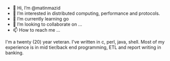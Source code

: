 - 👋 Hi, I’m @matinmazid
- 👀 I’m interested in distributed computing, performance and protocols.
- 🌱 I’m currently learning go
- 💞️ I’m looking to collaborate on ...
- 📫 How to reach me ...

I'm a twenty (20) year veteran. I've written in c, perl, java, shell. Most of my experience is in mid tier/back end programming, ETL and report writing in banking. 

<!---
matinmazid/matinmazid is a ✨ special ✨ repository because its `README.md` (this file) appears on your GitHub profile.
You can click the Preview link to take a look at your changes.
--->
